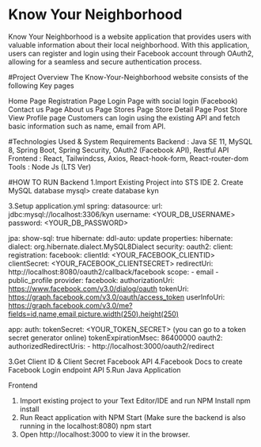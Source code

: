 # Know Your Neighborhood
Know Your Neighborhood is a website application that provides users with valuable information about their local neighborhood. With this application, users can register and login using their Facebook account through OAuth2, allowing for a seamless and secure authentication process. 

#Project Overview
The Know-Your-Neighborhood website consists of the following Key pages

Home Page
Registration Page
Login Page with social login (Facebook)
Contact us Page
About us Page
Stores Page
Store Detail Page
Post Store
View Profile page
Customers can login using the existing API and fetch basic information such as name, email from API.

#Technologies Used & System Requirements
Backend : Java SE 11, MySQL 8, Spring Boot, Spring Security, OAuth2 (Facebook API), Restful API
Frontend : React, Tailwindcss, Axios, React-hook-form, React-router-dom
Tools : Node Js (LTS Ver)

#HOW TO RUN
Backend
1.Import Existing Project into STS IDE
2. Create MySQL database
mysql> create database kyn

3.Setup application.yml
spring:
  datasource:
    url: jdbc:mysql://localhost:3306/kyn
    username: <YOUR_DB_USERNAME>
    password: <YOUR_DB_PASSWORD>

  jpa:
    show-sql: true
    hibernate:
      ddl-auto: update
    properties:
      hibernate:
        dialect: org.hibernate.dialect.MySQL8Dialect
  security:
    oauth2:
      client:
        registration:
          facebook:
            clientId: <YOUR_FACEBOOK_CLIENTID>
            clientSecret: <YOUR_FACEBOOK_CLIENTSECRET>
            redirectUri: http://localhost:8080/oauth2/callback/facebook
            scope:
              - email
              - public_profile
        provider:
          facebook:
            authorizationUri: https://www.facebook.com/v3.0/dialog/oauth
            tokenUri: https://graph.facebook.com/v3.0/oauth/access_token
            userInfoUri: https://graph.facebook.com/v3.0/me?fields=id,name,email,picture.width(250).height(250)

app:
  auth:
    tokenSecret: <YOUR_TOKEN_SECRET> (you can go to a token secret generator online)
    tokenExpirationMsec: 86400000
  oauth2:
    authorizedRedirectUris:
      - http://localhost:3000/oauth2/redirect

3.Get Client ID & Client Secret Facebook API
4.Facebook Docs to create Facebook Login endpoint API
5.Run Java Application

Frontend
1. Import existing project to your Text Editor/IDE and run NPM Install
npm install
2. Run React application with NPM Start (Make sure the backend is also running in the localhost:8080)
npm start
3. Open http://localhost:3000 to view it in the browser.


